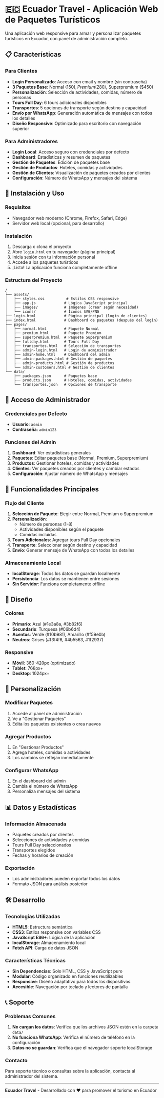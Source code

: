 # 🇪🇨 Ecuador Travel - Aplicación Web de Paquetes Turísticos

Una aplicación web responsive para armar y personalizar paquetes turísticos en Ecuador, con panel de administración completo.

## 📋 Características

### Para Clientes
- **Login Personalizado**: Acceso con email y nombre (sin contraseña)
- **3 Paquetes Base**: Normal ($150), Premium ($280), Superpremium ($450)
- **Personalización**: Selección de actividades, comidas, número de personas
- **Tours Full Day**: 6 tours adicionales disponibles
- **Transportes**: 5 opciones de transporte según destino y capacidad
- **Envío por WhatsApp**: Generación automática de mensajes con todos los detalles
- **Diseño Responsive**: Optimizado para escritorio con navegación superior

### Para Administradores
- **Login Local**: Acceso seguro con credenciales por defecto
- **Dashboard**: Estadísticas y resumen de paquetes
- **Gestión de Paquetes**: Edición de paquetes base
- **Gestión de Productos**: Hoteles, comidas y actividades
- **Gestión de Clientes**: Visualización de paquetes creados por clientes
- **Configuración**: Número de WhatsApp y mensajes del sistema

## 🚀 Instalación y Uso

### Requisitos
- Navegador web moderno (Chrome, Firefox, Safari, Edge)
- Servidor web local (opcional, para desarrollo)

### Instalación
1. Descarga o clona el proyecto
2. Abre `login.html` en tu navegador (página principal)
3. Inicia sesión con tu información personal
4. Accede a los paquetes turísticos
5. ¡Listo! La aplicación funciona completamente offline

### Estructura del Proyecto
```
/
├── assets/
│   ├── styles.css          # Estilos CSS responsive
│   ├── app.js             # Lógica JavaScript principal
│   ├── images/            # Imágenes (crear según necesidad)
│   └── icons/             # Íconos SVG/PNG
├── login.html             # Página principal (login de clientes)
├── index.html             # Dashboard de paquetes (después del login)
├── pages/
│   ├── normal.html        # Paquete Normal
│   ├── premium.html       # Paquete Premium
│   ├── superpremium.html  # Paquete Superpremium
│   ├── fullday.html       # Tours Full Day
│   ├── transportes.html   # Selección de transportes
│   ├── admin-login.html   # Login de administrador
│   ├── admin-home.html    # Dashboard del admin
│   ├── admin-packages.html # Gestión de paquetes
│   ├── admin-products.html # Gestión de productos
│   └── admin-customers.html # Gestión de clientes
└── data/
    ├── packages.json      # Paquetes base
    ├── products.json      # Hoteles, comidas, actividades
    └── transportes.json   # Opciones de transporte
```

## 🔐 Acceso de Administrador

### Credenciales por Defecto
- **Usuario**: `admin`
- **Contraseña**: `admin123`

### Funciones del Admin
1. **Dashboard**: Ver estadísticas generales
2. **Paquetes**: Editar paquetes base (Normal, Premium, Superpremium)
3. **Productos**: Gestionar hoteles, comidas y actividades
4. **Clientes**: Ver paquetes creados por clientes y cambiar estados
5. **Configuración**: Ajustar número de WhatsApp y mensajes

## 📱 Funcionalidades Principales

### Flujo del Cliente
1. **Selección de Paquete**: Elegir entre Normal, Premium o Superpremium
2. **Personalización**: 
   - Número de personas (1-8)
   - Actividades disponibles según el paquete
   - Comidas incluidas
3. **Tours Adicionales**: Agregar tours Full Day opcionales
4. **Transporte**: Seleccionar según destino y capacidad
5. **Envío**: Generar mensaje de WhatsApp con todos los detalles

### Almacenamiento Local
- **localStorage**: Todos los datos se guardan localmente
- **Persistencia**: Los datos se mantienen entre sesiones
- **Sin Servidor**: Funciona completamente offline

## 🎨 Diseño

### Colores
- **Primario**: Azul (#1e3a8a, #3b82f6)
- **Secundario**: Turquesa (#06b6d4)
- **Acentos**: Verde (#10b981), Amarillo (#f59e0b)
- **Neutros**: Grises (#f3f4f6, #4b5563, #1f2937)

### Responsive
- **Móvil**: 360-420px (optimizado)
- **Tablet**: 768px+
- **Desktop**: 1024px+

## 🔧 Personalización

### Modificar Paquetes
1. Accede al panel de administración
2. Ve a "Gestionar Paquetes"
3. Edita los paquetes existentes o crea nuevos

### Agregar Productos
1. En "Gestionar Productos"
2. Agrega hoteles, comidas o actividades
3. Los cambios se reflejan inmediatamente

### Configurar WhatsApp
1. En el dashboard del admin
2. Cambia el número de WhatsApp
3. Personaliza mensajes del sistema

## 📊 Datos y Estadísticas

### Información Almacenada
- Paquetes creados por clientes
- Selecciones de actividades y comidas
- Tours Full Day seleccionados
- Transportes elegidos
- Fechas y horarios de creación

### Exportación
- Los administradores pueden exportar todos los datos
- Formato JSON para análisis posterior

## 🛠️ Desarrollo

### Tecnologías Utilizadas
- **HTML5**: Estructura semántica
- **CSS3**: Estilos responsive con variables CSS
- **JavaScript ES6+**: Lógica de la aplicación
- **localStorage**: Almacenamiento local
- **Fetch API**: Carga de datos JSON

### Características Técnicas
- **Sin Dependencias**: Solo HTML, CSS y JavaScript puro
- **Modular**: Código organizado en funciones reutilizables
- **Responsive**: Diseño adaptativo para todos los dispositivos
- **Accesible**: Navegación por teclado y lectores de pantalla

## 📞 Soporte

### Problemas Comunes
1. **No cargan los datos**: Verifica que los archivos JSON estén en la carpeta `data/`
2. **No funciona WhatsApp**: Verifica el número de teléfono en la configuración
3. **Datos no se guardan**: Verifica que el navegador soporte localStorage

### Contacto
Para soporte técnico o consultas sobre la aplicación, contacta al administrador del sistema.

---

**Ecuador Travel** - Desarrollado con ❤️ para promover el turismo en Ecuador
